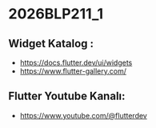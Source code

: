 # 2026BLP211_1

## Widget Katalog : 
* https://docs.flutter.dev/ui/widgets
* https://www.flutter-gallery.com/

## Flutter Youtube Kanalı:
* https://www.youtube.com/@flutterdev
